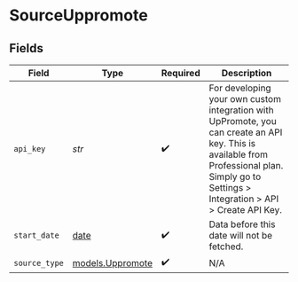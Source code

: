 # SourceUppromote


## Fields

| Field                                                                                                                                                                                         | Type                                                                                                                                                                                          | Required                                                                                                                                                                                      | Description                                                                                                                                                                                   |
| --------------------------------------------------------------------------------------------------------------------------------------------------------------------------------------------- | --------------------------------------------------------------------------------------------------------------------------------------------------------------------------------------------- | --------------------------------------------------------------------------------------------------------------------------------------------------------------------------------------------- | --------------------------------------------------------------------------------------------------------------------------------------------------------------------------------------------- |
| `api_key`                                                                                                                                                                                     | *str*                                                                                                                                                                                         | :heavy_check_mark:                                                                                                                                                                            | For developing your own custom integration with UpPromote, you can create an API key. This is available from Professional plan.  Simply go to Settings > Integration > API > Create API Key.  |
| `start_date`                                                                                                                                                                                  | [date](https://docs.python.org/3/library/datetime.html#date-objects)                                                                                                                          | :heavy_check_mark:                                                                                                                                                                            | Data before this date will not be fetched.                                                                                                                                                    |
| `source_type`                                                                                                                                                                                 | [models.Uppromote](../models/uppromote.md)                                                                                                                                                    | :heavy_check_mark:                                                                                                                                                                            | N/A                                                                                                                                                                                           |